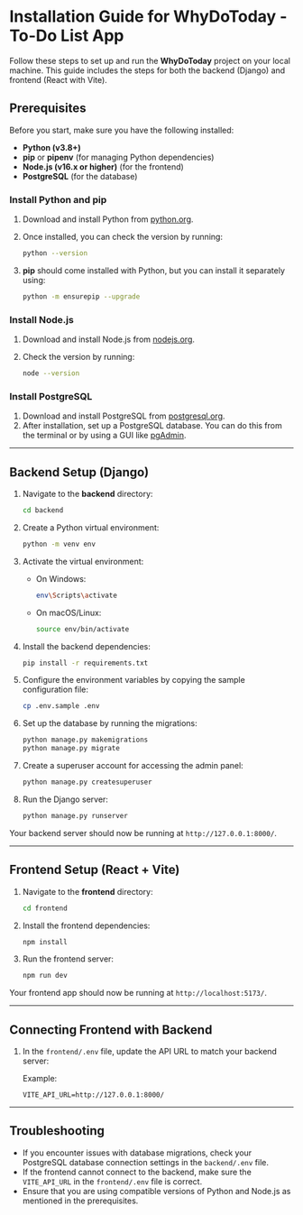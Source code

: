 
# Installation Guide for WhyDoToday - To-Do List App

Follow these steps to set up and run the **WhyDoToday** project on your local machine. This guide includes the steps for both the backend (Django) and frontend (React with Vite).

## Prerequisites

Before you start, make sure you have the following installed:

- **Python (v3.8+)**
- **pip** or **pipenv** (for managing Python dependencies)
- **Node.js (v16.x or higher)** (for the frontend)
- **PostgreSQL** (for the database)

### Install Python and pip

1. Download and install Python from [python.org](https://www.python.org/downloads/).
2. Once installed, you can check the version by running:

    ```bash
    python --version
    ```

3. **pip** should come installed with Python, but you can install it separately using:

    ```bash
    python -m ensurepip --upgrade
    ```

### Install Node.js

1. Download and install Node.js from [nodejs.org](https://nodejs.org/).
2. Check the version by running:

    ```bash
    node --version
    ```

### Install PostgreSQL

1. Download and install PostgreSQL from [postgresql.org](https://www.postgresql.org/download/).
2. After installation, set up a PostgreSQL database. You can do this from the terminal or by using a GUI like [pgAdmin](https://www.pgadmin.org/).

---

## Backend Setup (Django)

1. Navigate to the **backend** directory:

    ```bash
    cd backend
    ```

2. Create a Python virtual environment:

    ```bash
    python -m venv env
    ```

3. Activate the virtual environment:
    - On Windows:

        ```bash
        env\Scripts\activate
        ```

    - On macOS/Linux:

        ```bash
        source env/bin/activate
        ```

4. Install the backend dependencies:

    ```bash
    pip install -r requirements.txt
    ```

5. Configure the environment variables by copying the sample configuration file:

    ```bash
    cp .env.sample .env
    ```

6. Set up the database by running the migrations:

    ```bash
    python manage.py makemigrations
    python manage.py migrate
    ```

7. Create a superuser account for accessing the admin panel:

    ```bash
    python manage.py createsuperuser
    ```

8. Run the Django server:

    ```bash
    python manage.py runserver
    ```

Your backend server should now be running at `http://127.0.0.1:8000/`.

---

## Frontend Setup (React + Vite)

1. Navigate to the **frontend** directory:

    ```bash
    cd frontend
    ```

2. Install the frontend dependencies:

    ```bash
    npm install
    ```

3. Run the frontend server:

    ```bash
    npm run dev
    ```

Your frontend app should now be running at `http://localhost:5173/`.

---

## Connecting Frontend with Backend

1. In the `frontend/.env` file, update the API URL to match your backend server:

    Example:

    ```
    VITE_API_URL=http://127.0.0.1:8000/
    ```

---

## Troubleshooting

- If you encounter issues with database migrations, check your PostgreSQL database connection settings in the `backend/.env` file.
- If the frontend cannot connect to the backend, make sure the `VITE_API_URL` in the `frontend/.env` file is correct.
- Ensure that you are using compatible versions of Python and Node.js as mentioned in the prerequisites.

